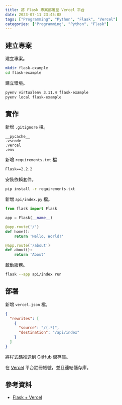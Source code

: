 ```yaml
---
title: 將 Flask 專案部署至 Vercel 平台
date: 2023-07-11 23:45:08
tags: ["Programming", "Python", "Flask", "Vercel"]
categories: ["Programming", "Python", "Flask"]
---
```


## 建立專案

建立專案。

```bash
mkdir flask-example
cd flask-example
```

建立環境。

```bash
pyenv virtualenv 3.11.4 flask-example
pyenv local flask-example
```

## 實作

新增 `.gitignore` 檔。

```env
__pycache__
.vscode
.vercel
.env
```

新增 `requirements.txt` 檔

```txt
Flask==2.2.2
```

安裝依賴套件。

```bash
pip install -r requirements.txt
```

新增 `api/index.py` 檔。

```py
from flask import Flask

app = Flask(__name__)

@app.route('/')
def home():
    return 'Hello, World!'

@app.route('/about')
def about():
    return 'About'
```

啟動服務。

```bash
flask --app api/index run
```

## 部署

新增 `vercel.json` 檔。

```json
{
  "rewrites": [
    {
      "source": "/(.*)",
      "destination": "/api/index"
    }
  ]
}
```

將程式碼推送到 GitHub 儲存庫。

在 [Vercel](https://vercel.com/) 平台註冊帳號，並且連結儲存庫。

## 參考資料

- [Flask + Vercel](https://github.com/vercel/examples/tree/main/python/flask)

